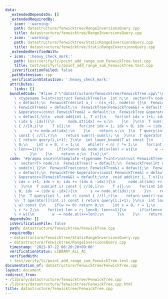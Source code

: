 ```yaml
---
data:
  _extendedDependsOn: []
  _extendedRequiredBy:
  - icon: ':warning:'
    path: datastructure/fenwicktree/RangeInversionsQuery.cpp
    title: datastructure/fenwicktree/RangeInversionsQuery.cpp
  - icon: ':warning:'
    path: datastructure/fenwicktree/StaticRangeInversionsQuery.cpp
    title: datastructure/fenwicktree/StaticRangeInversionsQuery.cpp
  _extendedVerifiedWith:
  - icon: ':heavy_check_mark:'
    path: test/verify/lc/point_add_range_sum_FenwickTree.test.cpp
    title: test/verify/lc/point_add_range_sum_FenwickTree.test.cpp
  _isVerificationFailed: false
  _pathExtension: cpp
  _verificationStatusIcon: ':heavy_check_mark:'
  attributes:
    links: []
  bundledCode: "#line 2 \"datastructure/fenwicktree/FenwickTree.cpp\"\n\ntemplate\
    \ <typename T=int>\nstruct FenwickTree{\n  int n;\n  vector<T> node;\n  FenwickTree()\
    \ = default;\n  FenwickTree(int n_) : n(n_+1), node(n) {}\n  FenwickTree(const\
    \ FenwickTree&) = default;\n  FenwickTree(FenwickTree&&) = default;\n  FenwickTree\
    \ &operator=(const FenwickTree&) = default;\n  FenwickTree &operator=(FenwickTree&&)\
    \ = default;\n\n  void add(int i, T x){\n    for(int idx = i+1; idx < n; idx +=\
    \ (idx & -idx)){\n      node.at(idx) += x;\n    }\n  }\n\n  T sum(int i) const\
    \ { //[0,i)\n    T s{};\n    for(int idx = i; idx > 0; idx -= (idx & -idx)){\n\
    \      s += node.at(idx);\n    }\n    return s;\n  }\n  T query(int l, int r)\
    \ const { //[l,r)\n    return sum(r)-sum(l); \n  }\n\n  T operator[](int i) const\
    \ { return query(i,i+1); }\n\n  int lower_bound(T w) const {\n    if(w <= 0) return\
    \ 0;\n    int x = 0, r = 1;\n    while(r < n) r *= 2;\n    for(int len = r; len>0;\
    \ len>>=1){\n      if(x+len<n && node.at(x+len) < w){\n        w -= node.at(x+=len);\n\
    \      }\n    }\n    return x;\n  }\n};\n"
  code: "#pragma once\n\ntemplate <typename T=int>\nstruct FenwickTree{\n  int n;\n\
    \  vector<T> node;\n  FenwickTree() = default;\n  FenwickTree(int n_) : n(n_+1),\
    \ node(n) {}\n  FenwickTree(const FenwickTree&) = default;\n  FenwickTree(FenwickTree&&)\
    \ = default;\n  FenwickTree &operator=(const FenwickTree&) = default;\n  FenwickTree\
    \ &operator=(FenwickTree&&) = default;\n\n  void add(int i, T x){\n    for(int\
    \ idx = i+1; idx < n; idx += (idx & -idx)){\n      node.at(idx) += x;\n    }\n\
    \  }\n\n  T sum(int i) const { //[0,i)\n    T s{};\n    for(int idx = i; idx >\
    \ 0; idx -= (idx & -idx)){\n      s += node.at(idx);\n    }\n    return s;\n \
    \ }\n  T query(int l, int r) const { //[l,r)\n    return sum(r)-sum(l); \n  }\n\
    \n  T operator[](int i) const { return query(i,i+1); }\n\n  int lower_bound(T\
    \ w) const {\n    if(w <= 0) return 0;\n    int x = 0, r = 1;\n    while(r < n)\
    \ r *= 2;\n    for(int len = r; len>0; len>>=1){\n      if(x+len<n && node.at(x+len)\
    \ < w){\n        w -= node.at(x+=len);\n      }\n    }\n    return x;\n  }\n};\n"
  dependsOn: []
  isVerificationFile: false
  path: datastructure/fenwicktree/FenwickTree.cpp
  requiredBy:
  - datastructure/fenwicktree/StaticRangeInversionsQuery.cpp
  - datastructure/fenwicktree/RangeInversionsQuery.cpp
  timestamp: '2023-07-22 06:20:20+09:00'
  verificationStatus: LIBRARY_ALL_AC
  verifiedWith:
  - test/verify/lc/point_add_range_sum_FenwickTree.test.cpp
documentation_of: datastructure/fenwicktree/FenwickTree.cpp
layout: document
redirect_from:
- /library/datastructure/fenwicktree/FenwickTree.cpp
- /library/datastructure/fenwicktree/FenwickTree.cpp.html
title: datastructure/fenwicktree/FenwickTree.cpp
---
```

